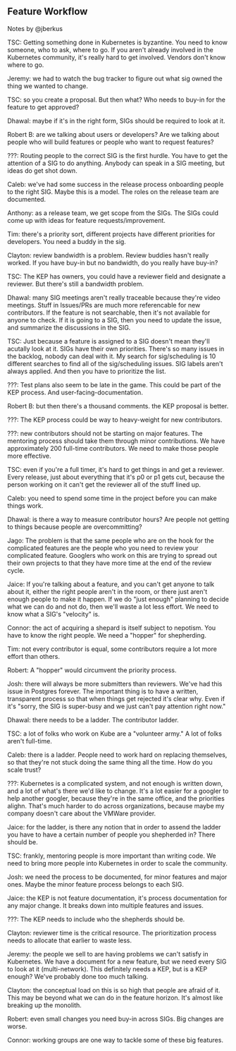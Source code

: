 
Feature Workflow
----------------

Notes by @jberkus

TSC: Getting something done in Kubernetes is byzantine.  You need to know someone, who to ask, where to go.  If you aren't already involved in the Kubernetes community, it's really hard to get involved.  Vendors don't know where to go.

Jeremy: we had to watch the bug tracker to figure out what sig owned the thing we wanted to change.

TSC: so you create a proposal.  But then what?  Who needs to buy-in for the feature to get approved?

Dhawal: maybe if it's in the right form, SIGs should be required to look at it.

Robert B: are we talking about users or developers? Are we talking about people who will build features or people who want to request features?

???: Routing people to the correct SIG is the first hurdle.  You have to get the attention of a SIG to do anything.  Anybody can speak in a SIG meeting, but ideas do get shot down.

Caleb: we've had some success in the release process onboarding people to the right SIG. Maybe this is a model. The roles on the release team are documented.

Anthony: as a release team, we get scope from the SIGs.  The SIGs could come up with ideas for feature requests/improvement.

Tim: there's a priority sort, different projects have different priorities for developers.  You need a buddy in the sig.

Clayton: review bandwidth is a problem.  Review buddies hasn't really worked. If you have buy-in but no bandwidth, do you really have buy-in?

TSC: The KEP has owners, you could have a reviewer field and designate a reviewer.  But there's still a bandwidth problem.

Dhawal: many SIG meetings aren't really traceable because they're video meetings.  Stuff in Issues/PRs are much more referencable for new contributors.  If the feature is not searchable, then it's not available for anyone to check.  If it is going to a SIG, then you need to update the issue, and summarize the discussions in the SIG.

TSC: Just because a feature is assigned to a SIG doesn't mean they'll acutally look at it.  SIGs have their own priorities.  There's so many issues in the backlog, nobody can deal with it.  My search for sig/scheduling is 10 different searches to find all of the sig/scheduling issues.  SIG labels aren't always applied.  And then you have to prioritize the list.

???: Test plans also seem to be late in the game.  This could be part of the KEP process.  And user-facing-documentation.

Robert B: but then there's a thousand comments.  the KEP proposal is better.

???: The KEP process could be way to heavy-weight for new contributors.

???: new contributors should not be starting on major features. The mentoring process should take them through minor contributions.  We have approximately 200 full-time contributors.  We need to make those people more effective.

TSC: even if you're a full timer, it's hard to get things in and get a reviewer.  Every release, just about everything that it's p0 or p1 gets cut, because the person working on it can't get the reviewer all of the stuff lined up.

Caleb: you need to spend some time in the project before you can make things work.

Dhawal: is there a way to measure contributor hours?  Are people not getting to things because people are overcommitting?

Jago: The problem is that the same people who are on the hook for the complicated features are the people who you need to review your complicated feature.  Googlers who work on this are trying to spread out their own projects to that they have more time at the end of the review cycle.

Jaice: If you're talking about a feature, and you can't get anyone to talk about it, either the right people aren't in the room, or there just aren't enough people to make it happen.  If we do "just enough" planning to decide what we can do and not do, then we'll waste a lot less effort.  We need to know what a SIG's "velocity" is.

Connor: the act of acquiring a shepard is itself subject to nepotism.  You have to know the right people.  We need a "hopper" for shepherding.

Tim: not every contributor is equal, some contributors require a lot more effort than others.

Robert: A "hopper" would circumvent the priority process.

Josh: there will always be more submitters than reviewers.  We've had this issue in Postgres forever.  The important thing is to have a written, transparent process so that when things get rejected it's clear why.  Even if it's "sorry, the SIG is super-busy and we just can't pay attention right now."

Dhawal: there needs to be a ladder.  The contributor ladder.

TSC: a lot of folks who work on Kube are a "volunteer army."  A lot of folks aren't full-time.

Caleb: there is a ladder.  People need to work hard on replacing themselves, so that they're not stuck doing the same thing all the time.  How do you scale trust?

???: Kubernetes is a complicated system, and not enough is written down, and a lot of what's there we'd like to change.  It's a lot easier for a googler to help another googler, because they're in the same office, and the priorities alighn.  That's much harder to do across organizations, because maybe my company doesn't care about the VMWare provider.

Jaice: for the ladder, is there any notion that in order to assend the ladder you have to have a certain number of people you shepherded in?  There should be.

TSC: frankly, mentoring people is more important than writing code.  We need to bring more people into Kubernetes in order to scale the community.

Josh: we need the process to be documented, for minor features and major ones.  Maybe the minor feature process belongs to each SIG.

Jaice: the KEP is not feature documentation, it's process documentation for any major change.   It breaks down into multiple features and issues.

???: The KEP needs to include who the shepherds should be.

Clayton: reviewer time is the critical resource.  The prioritization process needs to allocate that earlier to waste less.

Jeremy: the people we sell to are having problems we can't satisfy in Kubernetes.  We have a document for a new feature, but we need every SIG to look at it (multi-network).  This definitely needs a KEP, but is a KEP enough?  We've probably done too much talking.

Clayton: the conceptual load on this is so high that people are afraid of it.  This may be beyond what we can do in the feature horizon.  It's almost like breaking up the monolith.

Robert: even small changes you need buy-in across SIGs.  Big changes are worse.

Connor: working groups are one way to tackle some of these big features.
